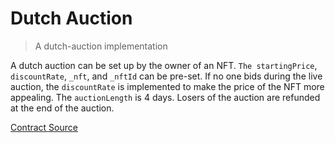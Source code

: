 # Dutch Auction

> A dutch-auction implementation

A dutch auction can be set up by the owner of an NFT. `The startingPrice`, `discountRate`, `_nft`, and `_nftId` can be pre-set. If no one bids during the live auction, the `discountRate` is implemented to make the price of the NFT more appealing. The `auctionLength` is 4 days. Losers of the auction are refunded at the end of the auction.

[Contract Source](src/mini-auction.sol)
